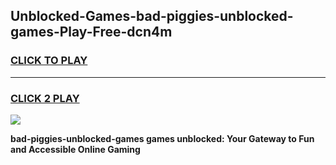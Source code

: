 
## Unblocked-Games-bad-piggies-unblocked-games-Play-Free-dcn4m
<h3>
<a href="https://premium76.site?title=bad-piggies-unblocked-games&ref=23A">CLICK TO PLAY</a></h3>
<hr>

<h3>
<a href="https://premium76.site?title=bad-piggies-unblocked-games&ref=23A">CLICK 2 PLAY</a>
  
</h3>

<a href="https://premium76.site?title=bad-piggies-unblocked-games&ref=23A"><img src="https://clearcache.store/games.png"></a>


**bad-piggies-unblocked-games games unblocked: Your Gateway to Fun and Accessible Online Gaming**
